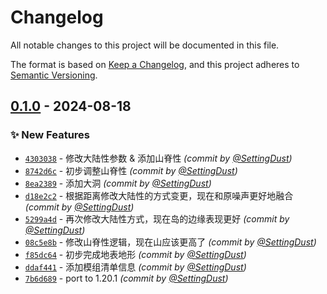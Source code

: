 # Changelog
All notable changes to this project will be documented in this file.

The format is based on [Keep a Changelog](https://keepachangelog.com/en/1.0.0/),
and this project adheres to [Semantic Versioning](https://semver.org/spec/v2.0.0.html).

## [0.1.0] - 2024-08-18
### :sparkles: New Features
- [`4303038`](https://github.com/SettingDust/TheAbyss/commit/4303038d698cef143e669880cb1127c0cd9db4ad) - 修改大陆性参数 & 添加山脊性 *(commit by [@SettingDust](https://github.com/SettingDust))*
- [`8742d6c`](https://github.com/SettingDust/TheAbyss/commit/8742d6cd7658b4069564ae5a0361752f2dd522f1) - 初步调整山脊性 *(commit by [@SettingDust](https://github.com/SettingDust))*
- [`8ea2389`](https://github.com/SettingDust/TheAbyss/commit/8ea23897f6b663bf6f080b5d639a9eee1f336a76) - 添加大洞 *(commit by [@SettingDust](https://github.com/SettingDust))*
- [`d18e2c2`](https://github.com/SettingDust/TheAbyss/commit/d18e2c23acf0cb9bf13b136d55ef49b309347bbd) - 根据距离修改大陆性的方式变更，现在和原噪声更好地融合 *(commit by [@SettingDust](https://github.com/SettingDust))*
- [`5299a4d`](https://github.com/SettingDust/TheAbyss/commit/5299a4daac4b8d1f4d33c4b3778451ce59e71335) - 再次修改大陆性方式，现在岛的边缘表现更好 *(commit by [@SettingDust](https://github.com/SettingDust))*
- [`08c5e8b`](https://github.com/SettingDust/TheAbyss/commit/08c5e8b88df416a6191f294a82d8019a9c9fe13d) - 修改山脊性逻辑，现在山应该更高了 *(commit by [@SettingDust](https://github.com/SettingDust))*
- [`f85dc64`](https://github.com/SettingDust/TheAbyss/commit/f85dc6444bb70ec2d2ace25e51454156519b9420) - 初步完成地表地形 *(commit by [@SettingDust](https://github.com/SettingDust))*
- [`ddaf441`](https://github.com/SettingDust/TheAbyss/commit/ddaf441995c922df0ba38fbe47629c19c843c15a) - 添加模组清单信息 *(commit by [@SettingDust](https://github.com/SettingDust))*
- [`7b6d689`](https://github.com/SettingDust/TheAbyss/commit/7b6d68913066f1762f5fe92fa7a77b07b5c3de35) - port to 1.20.1 *(commit by [@SettingDust](https://github.com/SettingDust))*

[0.1.0]: https://github.com/SettingDust/TheAbyss/compare/0.0.0...0.1.0
